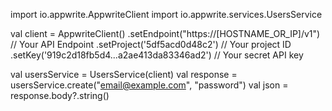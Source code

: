 import io.appwrite.AppwriteClient
import io.appwrite.services.UsersService

val client = AppwriteClient()
  .setEndpoint("https://[HOSTNAME_OR_IP]/v1") // Your API Endpoint
  .setProject('5df5acd0d48c2') // Your project ID
  .setKey('919c2d18fb5d4...a2ae413da83346ad2') // Your secret API key

val usersService = UsersService(client)
val response = usersService.create("email@example.com", "password")
val json = response.body?.string()